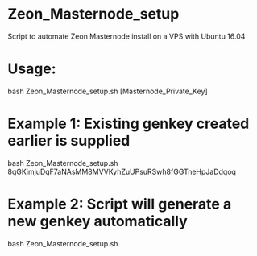 # Zeon_Masternode_setup
Script to automate Zeon Masternode install on a VPS with Ubuntu 16.04 


# Usage:
  bash Zeon_Masternode_setup.sh [Masternode_Private_Key]

# Example 1: Existing genkey created earlier is supplied
  bash Zeon_Masternode_setup.sh 8qGKimjuDqF7aNAsMM8MVVKyhZuUPsuRSwh8fGGTneHpJaDdqoq

# Example 2: Script will generate a new genkey automatically
  bash Zeon_Masternode_setup.sh
  
  
